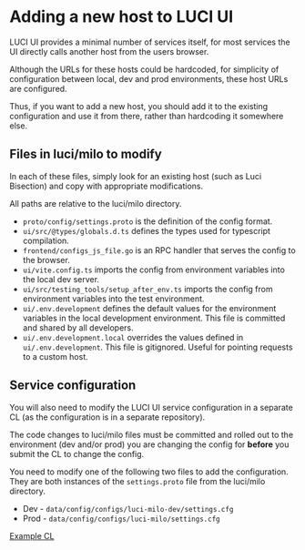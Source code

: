 # Adding a new host to LUCI UI

LUCI UI provides a minimal number of services itself, for most services the UI directly calls another host from the users browser.

Although the URLs for these hosts could be hardcoded, for simplicity of configuration between local, dev and prod environments, these host URLs are configured.

Thus, if you want to add a new host, you should add it to the existing configuration and use it from there, rather than hardcoding it somewhere else.

## Files in luci/milo to modify

In each of these files, simply look for an existing host (such as Luci Bisection) and copy with appropriate modifications.

All paths are relative to the luci/milo directory.

* `proto/config/settings.proto` is the definition of the config format.
* `ui/src/@types/globals.d.ts` defines the types used for typescript compilation.
* `frontend/configs_js_file.go` is an RPC handler that serves the config to the browser.
* `ui/vite.config.ts` imports the config from environment variables into the local dev server.
* `ui/src/testing_tools/setup_after_env.ts` imports the config from environment variables into the test environment.
* `ui/.env.development` defines the default values for the environment variables in the local development environment. This file is committed and shared by all developers.
* `ui/.env.development.local` overrides the values defined in `ui/.env.development`. This file is gitignored. Useful for pointing requests to a custom host.

## Service configuration

You will also need to modify the LUCI UI service configuration in a separate CL (as the configuration is in a separate repository).

The code changes to luci/milo files must be committed and rolled out to the environment (dev and/or prod) you are changing the config for **before** you submit the CL to change the config.

You need to modify one of the following two files to add the configuration.  They are both instances of the `settings.proto` file from the luci/milo directory.

* Dev - `data/config/configs/luci-milo-dev/settings.cfg`
* Prod - `data/config/configs/luci-milo/settings.cfg`

[Example CL](https://chrome-internal-review.googlesource.com/c/infradata/config/+/6909955/2/configs/luci-milo/settings.cfg)